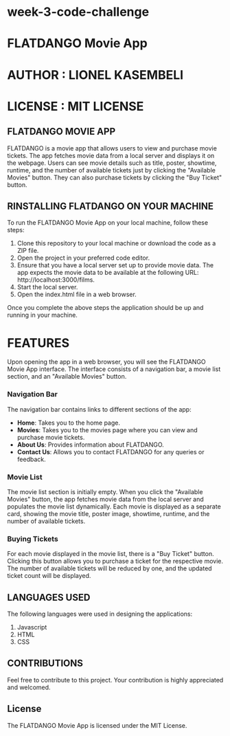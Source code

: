 # week-3-code-challenge
# FLATDANGO Movie App
# AUTHOR : LIONEL KASEMBELI
# LICENSE : MIT LICENSE

## FLATDANGO MOVIE APP

 FLATDANGO is a movie app that allows users to view and purchase movie tickets. The app fetches movie data from a local server and displays it on the webpage. Users can see movie details such as title, poster, showtime, runtime, and the number of available tickets just by clicking the "Available Movies" button. They can also purchase tickets by clicking the "Buy Ticket" button.

 ## RINSTALLING FLATDANGO ON YOUR MACHINE
 To run the FLATDANGO Movie App on your local machine, follow these steps:

1. Clone this repository to your local machine or download the code as a ZIP file.
2. Open the project in your preferred code editor.
3. Ensure that you have a local server set up to provide movie data. The app expects the movie data to be available at the following URL: http://localhost:3000/films.
4. Start the local server.
5. Open the index.html file in a web browser.

Once you complete the above steps the application should be up and running in your machine.

# FEATURES

Upon opening the app in a web browser, you will see the FLATDANGO Movie App interface. The interface consists of a navigation bar, a movie list section, and an "Available Movies" button.

### Navigation Bar

The navigation bar contains links to different sections of the app:

- **Home**: Takes you to the home page.
- **Movies**: Takes you to the movies page where you can view and purchase movie tickets.
- **About Us**: Provides information about FLATDANGO.
- **Contact Us**: Allows you to contact FLATDANGO for any queries or feedback.

### Movie List

The movie list section is initially empty. When you click the "Available Movies" button, the app fetches movie data from the local server and populates the movie list dynamically. Each movie is displayed as a separate card, showing the movie title, poster image, showtime, runtime, and the number of available tickets.

### Buying Tickets

For each movie displayed in the movie list, there is a "Buy Ticket" button. Clicking this button allows you to purchase a ticket for the respective movie. The number of available tickets will be reduced by one, and the updated ticket count will be displayed.

## LANGUAGES USED
The following languages were used in designing the applications:

1. Javascript
2. HTML
3. CSS

## CONTRIBUTIONS 

Feel free to contribute to this project. Your contribution is highly appreciated and welcomed.

## License

The FLATDANGO Movie App is licensed under the MIT License.
